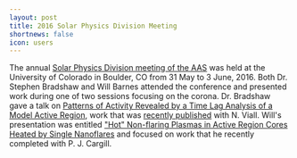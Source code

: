 ```yaml
---
layout: post
title: 2016 Solar Physics Division Meeting
shortnews: false
icon: users
---
```


The annual [Solar Physics Division meeting of the AAS](http://www.nso.edu/SPD2016) was held at the University of Colorado in Boulder, CO from 31 May to 3 June, 2016. Both Dr. Stephen Bradshaw and Will Barnes attended the conference and presented work during one of two sessions focusing on the corona. Dr. Bradshaw gave a talk on [Patterns of Activity Revealed by a Time Lag Analysis of a Model Active Region](http://adsabs.harvard.edu/abs/2016SPD....4720201B), work that was [recently published](http://adsabs.harvard.edu/abs/2016ApJ...821...63B) with N. Viall. Will's presentation was entitled ["Hot" Non-flaring Plasmas in Active Region Cores Heated by Single Nanoflares](http://adsabs.harvard.edu/abs/2016SPD....4720203B) and focused on work that he recently completed with P. J. Cargill.
